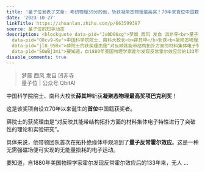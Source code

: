 ```yaml
---
title: '量子位发表了文章: 考研物理39分的他，斩获凝聚态物理最高奖！70年来首位中国籍'
date: '2023-10-27'
linkTitle: https://zhuanlan.zhihu.com/p/663599387
source: 量子位的知乎动态
description: <blockquote data-pid="Ju0D06xg">梦晨 西风 发自 凹非寺<br>量子位 | 公众号 QbitAI</blockquote><p
  data-pid="O8cv9-Ke">中国科学院院士、南科大校长<b>薛其坤</b>斩获<b>凝聚态物理最高奖项巴克利奖</b>！</p><p data-pid="4C1-NG1x">这是该奖项自设立70年以来诞生的<b>首位</b>中国籍获奖者。</p><p
  data-pid="jlB_95Rx">薛院士的获奖理由是“对反映其能带结构拓扑方面的材料集体电子特性进行了突破性的理论和实验研究”。</p><p data-pid="2VdPECWd">具体来说，他带领团队首次在拓扑绝缘体中观测到了<b>量子反常霍尔效应</b>。这是一种无需强磁场便可实现的无能量损耗的电子运动。</p><p
  data-pid="SOWBj3mi">要知道，自1880年美国物理学家霍尔发现反常霍尔效应后的133年来，无人 ...
disable_comments: true
---
```

<blockquote data-pid="Ju0D06xg">梦晨 西风 发自 凹非寺<br>量子位 | 公众号 QbitAI</blockquote><p data-pid="O8cv9-Ke">中国科学院院士、南科大校长<b>薛其坤</b>斩获<b>凝聚态物理最高奖项巴克利奖</b>！</p><p data-pid="4C1-NG1x">这是该奖项自设立70年以来诞生的<b>首位</b>中国籍获奖者。</p><p data-pid="jlB_95Rx">薛院士的获奖理由是“对反映其能带结构拓扑方面的材料集体电子特性进行了突破性的理论和实验研究”。</p><p data-pid="2VdPECWd">具体来说，他带领团队首次在拓扑绝缘体中观测到了<b>量子反常霍尔效应</b>。这是一种无需强磁场便可实现的无能量损耗的电子运动。</p><p data-pid="SOWBj3mi">要知道，自1880年美国物理学家霍尔发现反常霍尔效应后的133年来，无人 ...